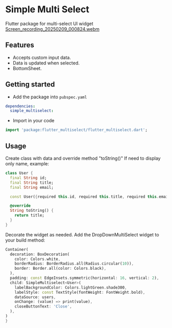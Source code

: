 # Simple Multi Select

Flutter package for multi-select UI widget
[Screen_recording_20250209_000824.webm](https://github.com/user-attachments/assets/91e0a5bf-b974-4887-a2e5-75a903c7c68a)

## Features

- Accepts custom input data.
- Data is updated when selected.
- BottomSheet.

## Getting started

- Add the package into `pubspec.yaml`

```yaml
dependencies:
  simple_multiselect:
```

- Import in your code

```dart
import 'package:flutter_multiselect/flutter_multiselect.dart';
```

## Usage

Create class with data and override method "toString()"
If need to display only name, example: 

```dart
class User {
  final String id;
  final String title;
  final String email;

  const User({required this.id, required this.title, required this.email});

  @override
  String toString() {
    return title;
  }
}
```
Decorate the widget as needed.
Add the DropDownMultiSelect widget to your build method:

```dart
Container(
  decoration: BoxDecoration(
    color: Colors.white,
    borderRadius: BorderRadius.all(Radius.circular(10)),
    border: Border.all(color: Colors.black),
  ),
  padding: const EdgeInsets.symmetric(horizontal: 16, vertical: 2),
  child: SimpleMultiselect<User>(
    labelBackgroundColor: Colors.lightGreen.shade300,
    labelStyle: const TextStyle(fontWeight: FontWeight.bold),
    dataSource: users,
    onChange: (value) => print(value),
    closeButtonText: 'Close',
  ),
)
}
```

